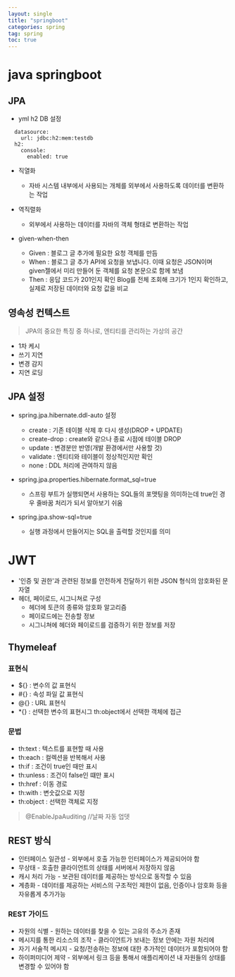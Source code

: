 ```yaml
---
layout: single
title: "springboot"
categories: spring
tag: spring
toc: true
--- 
```


# java springboot


## JPA

- yml h2 DB 설정
```
  datasource:
    url: jdbc:h2:mem:testdb
  h2:
    console:
      enabled: true
```

- 직열화
  - 자바 시스템 내부에서 사용되는 개체를 외부에서 사용하도록 데이터를 변환하는 작업
- 역직렬화
  - 외부에서 사용하는 데이터를 자바의 객체 형태로 변환하는 작업

- given-when-then
  - Given : 블로그 글 추가에 필요한 요청 객체를 만듬 
  - When : 블로그 글 추가 API에 요청을 보냅니다. 이때 요청은 JSON이며 given젤에서 미리 만들어 둔 객체를 요청 본문으로 함께 보냄
  - Then : 응답 코드가 201인지 확인 Blog를 전체 조회해 크기가 1인지 확인하고,  실제로 저장된 데이터와 요청 값을 비교

## 영속성 컨텍스트
> JPA의 중요한 특징 중 하나로, 엔티티를 관리하는 가상의 공간

- 1차 케시
- 쓰기 지연
- 변경 감지
- 지연 로딩

## JPA 설정

- spring.jpa.hibernate.ddl-auto 설정
  - create : 기존 테이블 삭제 후 다시 생성(DROP + UPDATE)
  - create-drop : create와 같으나 종료 시점에 테이블 DROP
  - update : 변경분만 반영(개발 환경에서만 사용할 것)
  - validate : 엔티티와 테이블이 정상적인지만 확인
  - none : DDL 처리에 관여하지 않음

- spring.jpa.properties.hibernate.format_sql=true
  - 스프링 부트가 실행되면서 사용하는 SQL들의 포맷팅을 의미하는데 true인 경우 줄바꿈 처리가 되서 알아보기 쉬움

- spring.jpa.show-sql=true
  - 실행 과정에서 만들어지는 SQL을 출력할 것인지를 의미

# JWT

- '인증 및 권한'과 관련된 정보를 안전하게 전달하기 위한 JSON 형식의 암호화된 문자열
- 헤더, 페이로드, 시그니쳐로 구성
  - 헤더에 토큰의 종류와 암호화 알고리즘
  - 페이로드에는 전송할 정보
  - 시그니쳐에 헤더와 페이로드를 검증하기 위한 정보를 저장


## Thymeleaf

### 표현식

- ${} : 변수의 값 표현식
- #{} : 속성 파일 값 표현식
- @{} : URL 표현식
- *{} : 선택한 변수의 표현시그 th:object에서 선택한 객체에 접근

### 문법

- th:text : 텍스트를 표현할 때 사용
- th:each : 컬렉션을 반복해서 사용
- th:if : 조건이 true인 때만 표시
- th:unless : 조건이 false인 떄만 표시
- th:href : 이동 경로
- th:with : 변숫값으로 지정
- th:object : 선택한 객체로 지정

> @EnableJpaAuditing //날짜 자동 업뎃

## REST 방식

- 인터페이스 일관성 - 외부에서 호출 가능한 인터페이스가 제공되어야 함
- 무상태 - 호출한 클라이언트의 상태를 서버에서 저장하지 않음
- 캐시 처리 가능 - 보관된 데이터를 제공하는 방식으로 동작할 수 있음
- 계층화 - 데이터를 제공하는 서비스의 구조적인 제한이 없음, 인증이나 암호화 등을 자유롭게 추가가능

### REST 가이드

- 자원의 식별 - 원하는 데이터를 찾을 수 있는 고유의 주소가 존재
- 메시지를 통한 리소스의 조작 - 클라이언트가 보내는 정보 안에는 자원 처리에 
- 자기 서술적 메시지 - 요청/전송하는 정보에 대한 추가적인 데이터가 포함되어야 함
- 하이퍼미디어 제약 - 외부에서 링크 등을 통해서 애플리케이션 내 자원들의 상태를 변경할 수 있어야 함

